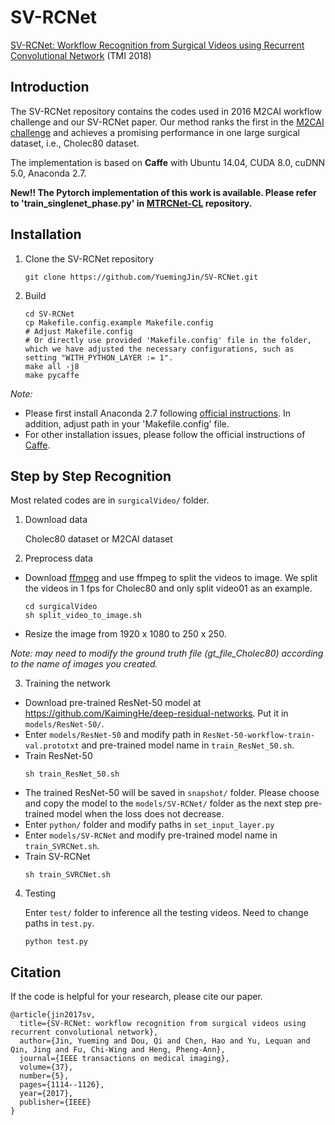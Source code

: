 # SV-RCNet
[SV-RCNet: Workflow Recognition from Surgical Videos using Recurrent Convolutional Network](https://ieeexplore.ieee.org/abstract/document/8240734) (TMI 2018)

## Introduction
The SV-RCNet repository contains the codes used in 2016 M2CAI workflow challenge and our SV-RCNet paper. Our method ranks the first in the [M2CAI challenge](http://camma.u-strasbg.fr/m2cai2016/index.php/workflow-challenge-results/) and achieves a promising performance in one large surgical dataset, i.e., Cholec80 dataset.

The implementation is based on **Caffe** with Ubuntu 14.04, CUDA 8.0, cuDNN 5.0, Anaconda 2.7.

**New!! The Pytorch implementation of this work is available. Please refer to 'train_singlenet_phase.py' in [MTRCNet-CL](https://github.com/YuemingJin/MTRCNet-CL/blob/master/train_singlenet_phase.py) repository.**

## Installation
1. Clone the SV-RCNet repository
    ```shell
    git clone https://github.com/YuemingJin/SV-RCNet.git
    ```
2. Build
    ```shell
    cd SV-RCNet
    cp Makefile.config.example Makefile.config
    # Adjust Makefile.config
    # Or directly use provided 'Makefile.config' file in the folder, which we have adjusted the necessary configurations, such as setting "WITH_PYTHON_LAYER := 1".
    make all -j8
    make pycaffe
    ```
*Note:*
- Please first install Anaconda 2.7 following [official instructions](https://www.anaconda.com/). In addition, adjust path in your 'Makefile.config' file.
- For other installation issues, please follow the official instructions of [Caffe](http://caffe.berkeleyvision.org/installation.html).

## Step by Step Recognition
Most related codes are in `surgicalVideo/` folder.

1. Download data

   Cholec80 dataset or M2CAI dataset

2. Preprocess data

- Download [ffmpeg](https://www.johnvansickle.com/ffmpeg/) and use ffmpeg to split the videos to image. We split the videos in 1 fps for Cholec80 and only split video01 as an example.

  ```shell
  cd surgicalVideo
  sh split_video_to_image.sh 
  ```
    
- Resize the image from 1920 x 1080 to 250 x 250.

*Note: may need to modify the ground truth file (gt_file_Cholec80) according to the name of images you created.*

3. Training the network

- Download pre-trained ResNet-50 model at https://github.com/KaimingHe/deep-residual-networks.
Put it in `models/ResNet-50/`.
- Enter `models/ResNet-50` and modify path in `ResNet-50-workflow-train-val.prototxt` and pre-trained model name in `train_ResNet_50.sh`.
- Train ResNet-50
    ```shell
    sh train_ResNet_50.sh 
    ```
- The trained ResNet-50 will be saved in `snapshot/` folder. Please choose and copy the model to the `models/SV-RCNet/` folder as the next step pre-trained model when the loss does not decrease.
- Enter `python/` folder and modify paths in `set_input_layer.py`
- Enter `models/SV-RCNet` and modify pre-trained model name in `train_SVRCNet.sh`.
- Train SV-RCNet
    ```shell
    sh train_SVRCNet.sh
    ```

4. Testing

   Enter `test/` folder to inference all the testing videos. Need to change paths in `test.py`.

   ```shell
   python test.py
   ```
   
## Citation
If the code is helpful for your research, please cite our paper.
```
@article{jin2017sv,
  title={SV-RCNet: workflow recognition from surgical videos using recurrent convolutional network},
  author={Jin, Yueming and Dou, Qi and Chen, Hao and Yu, Lequan and Qin, Jing and Fu, Chi-Wing and Heng, Pheng-Ann},
  journal={IEEE transactions on medical imaging},
  volume={37},
  number={5},
  pages={1114--1126},
  year={2017},
  publisher={IEEE}
}
```

